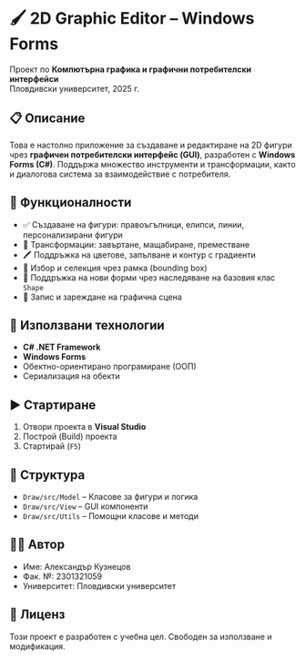 # 🖌️ 2D Graphic Editor – Windows Forms

Проект по **Компютърна графика и графични потребителски интерфейси**  
Пловдивски университет, 2025 г.

## 📋 Описание

Това е настолно приложение за създаване и редактиране на 2D фигури чрез **графичен потребителски интерфейс (GUI)**, разработен с **Windows Forms (C#)**. Поддържа множество инструменти и трансформации, както и диалогова система за взаимодействие с потребителя.

## 🔧 Функционалности

- ✅ Създаване на фигури: правоъгълници, елипси, линии, персонализирани фигури
- 🔁 Трансформации: завъртане, мащабиране, преместване
- 🖍️ Поддръжка на цветове, запълване и контур с градиенти
- 🔲 Избор и селекция чрез рамка (bounding box)
- 🧩 Поддръжка на нови форми чрез наследяване на базовия клас `Shape`
- 💾 Запис и зареждане на графична сцена

## 🧱 Използвани технологии

- **C# .NET Framework**
- **Windows Forms**
- Обектно-ориентирано програмиране (ООП)
- Сериализация на обекти

## ▶️ Стартиране

1. Отвори проекта в **Visual Studio**
2. Построй (Build) проекта
3. Стартирай (`F5`)

## 📁 Структура

- `Draw/src/Model` – Класове за фигури и логика
- `Draw/src/View` – GUI компоненти
- `Draw/src/Utils` – Помощни класове и методи

## 👨‍🎓 Автор

- Име: Александър Кузнецов
- Фак. №: 2301321059
- Университет: Пловдивски университет

## 📜 Лиценз

Този проект е разработен с учебна цел. Свободен за използване и модификация.
